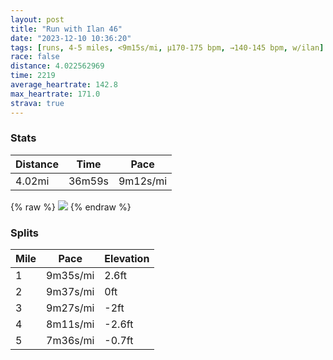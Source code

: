 ```yaml
---
layout: post
title: "Run with Ilan 46"
date: "2023-12-10 10:36:20"
tags: [runs, 4-5 miles, <9m15s/mi, μ170-175 bpm, →140-145 bpm, w/ilan]
race: false
distance: 4.022562969
time: 2219
average_heartrate: 142.8
max_heartrate: 171.0
strava: true
---
```


### Stats

| Distance | Time | Pace |
|----------|------|------|
|4.02mi|36m59s|9m12s/mi|

{% raw %}
<img src='https://maps.googleapis.com/maps/api/staticmap?maptype=roadmap&path=enc:}gwwFttsbMFR@^LZ?JIt@]p@C`@DZHlA^v@Ah@Mp@K~AB@LIB?Kd@Ud@@DDJTLFN\BLLH?FBDHHCTT`@NVFRPCXKZD\Gn@iAjDQt@Wn@Kv@KNqAdD\FlAp@@?JMF?IJG@OOeAe@QESj@AGMd@CN@Nf@Vb@XtFbDtClBLNj@\f@V^LXBXv@\TrC|@~AZl@Pb@P|Bp@VBhA\d@R@BC\]p@g@~ACPc@vACHDHP?^a@~@oDXiBPi@BA^TZ^Pn@Fr@RRvCt@^LD\CpDBHXXLEBED_@HoBDsBRiCF_@NAf@HZJ`@@FPSb@Lh@CLBVAXBR[nAS|ADTA^FT@NRLf@HDC@MHwEHoAHi@@cB@C\Hh@@THFJAHQZIREXQ`@AZDj@FZGVDN@PKf@Cb@J\BpAx@Cj@B@CF_B?q@F_B@yDP[FAl@T\BDCFB@PKh@Pp@?n@Hz@QnCA`B`@Hd@E@CLuA?WHuBTkD?c@FC\Bb@I@k@Fe@Ac@Be@HGP@dC\r@Df@Ef@Mj@UlA@ZVPVb@Nf@f@f@PxAZ`@?GC]?c@GK@e@EaEk@UO}@YY?k@Ec@F_CYu@GYS]E_@[m@Oa@BcAO]Ag@Hg@U]@o@FI?[KKQSAQ?ULw@BSEoAa@MDU^S~AI`@i@Mg@Cg@\UV_@DIEMSa@OGGc@Ki@EaBAuAFSAsAWc@Sy@UiAm@mAUcCo@UMw@eAwA]q@a@_@a@sA{@_Aq@ACy@k@y@_@_DkBeAy@&key=AIzaSyC1MId7bFpkLXNAaYhBSTb8jLyiSqzbDtM&size=800x800&markers=color:yellow|label:S|40.75663,-73.99771&markers=color:green|label:F|40.75729999999994,-74.00516000000009'>
{% endraw %}

### Splits

| Mile | Pace | Elevation |
|------|------|-----------|
|1|9m35s/mi|2.6ft|
|2|9m37s/mi|0ft|
|3|9m27s/mi|-2ft|
|4|8m11s/mi|-2.6ft|
|5|7m36s/mi|-0.7ft|

